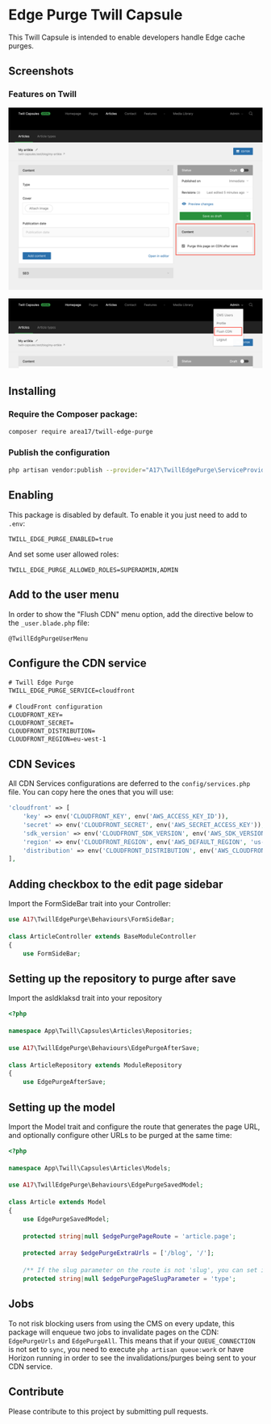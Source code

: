 # Edge Purge Twill Capsule

This Twill Capsule is intended to enable developers handle Edge cache purges. 

## Screenshots

### Features on Twill
![screenshot 1](docs/screenshot01.png)

![screenshot 2](docs/screenshot02.png)

## Installing

### Require the Composer package:

``` bash
composer require area17/twill-edge-purge
```

### Publish the configuration

``` bash
php artisan vendor:publish --provider="A17\TwillEdgePurge\ServiceProvider"
```

## Enabling

This package is disabled by default. To enable it you just need to add to `.env`:

```dotenv
TWILL_EDGE_PURGE_ENABLED=true
```

And set some user allowed roles:

```dotenv
TWILL_EDGE_PURGE_ALLOWED_ROLES=SUPERADMIN,ADMIN
```

## Add to the user menu

In order to show the "Flush CDN" menu option, add the directive below to the `_user.blade.php` file:

```blade
@TwillEdgPurgeUserMenu
```

## Configure the CDN service

```dotenv
# Twill Edge Purge
TWILL_EDGE_PURGE_SERVICE=cloudfront

# CloudFront configuration
CLOUDFRONT_KEY=
CLOUDFRONT_SECRET=
CLOUDFRONT_DISTRIBUTION=
CLOUDFRONT_REGION=eu-west-1
```

## CDN Sevices 
All CDN Services configurations are deferred to the `config/services.php` file. You can copy here the ones that you will use:

```php
'cloudfront' => [
    'key' => env('CLOUDFRONT_KEY', env('AWS_ACCESS_KEY_ID')),
    'secret' => env('CLOUDFRONT_SECRET', env('AWS_SECRET_ACCESS_KEY')),
    'sdk_version' => env('CLOUDFRONT_SDK_VERSION', env('AWS_SDK_VERSION', '2017-10-30')),
    'region' => env('CLOUDFRONT_REGION', env('AWS_DEFAULT_REGION', 'us-east-1')),
    'distribution' => env('CLOUDFRONT_DISTRIBUTION', env('AWS_CLOUDFRONT_DISTRIBUTION')),
],
```

## Adding checkbox to the edit page sidebar 
Import the FormSideBar trait into your Controller:

```php
use A17\TwillEdgePurge\Behaviours\FormSideBar;

class ArticleController extends BaseModuleController
{
    use FormSideBar;
```

## Setting up the repository to purge after save
Import the asldklaksd trait into your repository

```php
<?php

namespace App\Twill\Capsules\Articles\Repositories;

use A17\TwillEdgePurge\Behaviours\EdgePurgeAfterSave;

class ArticleRepository extends ModuleRepository
{
    use EdgePurgeAfterSave;
```

## Setting up the model
Import the Model trait and configure the route that generates the page URL, and optionally configure other URLs to be purged at the same time:

```php
<?php

namespace App\Twill\Capsules\Articles\Models;

use A17\TwillEdgePurge\Behaviours\EdgePurgeSavedModel;

class Article extends Model
{
    use EdgePurgeSavedModel;

    protected string|null $edgePurgePageRoute = 'article.page';

    protected array $edgePurgeExtraUrls = ['/blog', '/'];

    /** If the slug parameter on the route is not 'slug', you can set it here */
    protected string|null $edgePurgePageSlugParameter = 'type';
```

## Jobs
To not risk blocking users from using the CMS on every update, this package will enqueue two jobs to invalidate pages on the CDN: `EdgePurgeUrls` and `EdgePurgeAll`. This means that if your `QUEUE_CONNECTION` is not set to `sync`, you need to execute `php artisan queue:work` or have Horizon running in order to see the invalidations/purges being sent to your CDN service.

## Contribute

Please contribute to this project by submitting pull requests.
